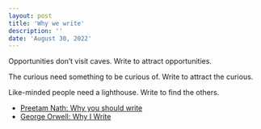 ```yaml
---
layout: post
title: 'Why we write'
description: ''
date: 'August 30, 2022'
---
```


Opportunities don’t visit caves. Write to attract opportunities.

The curious need something to be curious of. Write to attract the curious.

Like-minded people need a lighthouse. Write to find the others.

- [Preetam Nath: Why you should write](https://www.preetamnath.com/blog/why-you-should-write)
- [George Orwell: Why I Write](https://www.orwell.ru/library/essays/wiw/english/e_wiw)

